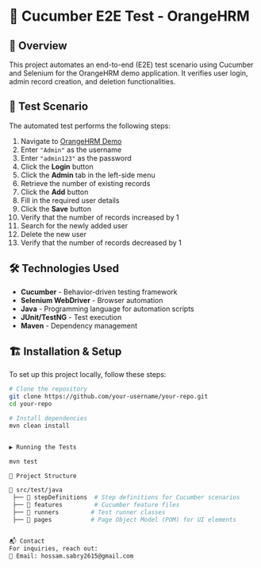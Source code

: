 # 🥒 Cucumber E2E Test - OrangeHRM  

## 📌 Overview  
This project automates an end-to-end (E2E) test scenario using Cucumber and Selenium for the OrangeHRM demo application. It verifies user login, admin record creation, and deletion functionalities.  

## 🚀 Test Scenario  
The automated test performs the following steps:  

1. Navigate to [OrangeHRM Demo](https://opensource-demo.orangehrmlive.com/)  
2. Enter `"Admin"` as the username  
3. Enter `"admin123"` as the password  
4. Click the **Login** button  
5. Click the **Admin** tab in the left-side menu  
6. Retrieve the number of existing records  
7. Click the **Add** button  
8. Fill in the required user details  
9. Click the **Save** button  
10. Verify that the number of records increased by 1  
11. Search for the newly added user  
12. Delete the new user  
13. Verify that the number of records decreased by 1  

## 🛠️ Technologies Used  
- **Cucumber** - Behavior-driven testing framework  
- **Selenium WebDriver** - Browser automation  
- **Java** - Programming language for automation scripts  
- **JUnit/TestNG** - Test execution  
- **Maven** - Dependency management  

## 🏗️ Installation & Setup  
To set up this project locally, follow these steps:  

```sh
# Clone the repository  
git clone https://github.com/your-username/your-repo.git  
cd your-repo  

# Install dependencies  
mvn clean install  


▶️ Running the Tests

mvn test

📌 Project Structure

📂 src/test/java  
 ├── 📂 stepDefinitions  # Step definitions for Cucumber scenarios  
 ├── 📂 features         # Cucumber feature files  
 ├── 📂 runners         # Test runner classes  
 ├── 📂 pages           # Page Object Model (POM) for UI elements  


📬 Contact
For inquiries, reach out:
📧 Email: hossam.sabry2615@gmail.com
